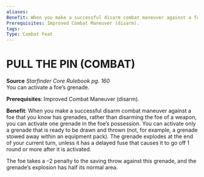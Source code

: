 ```yaml
---
aliases: 
Benefit: When you make a successful disarm combat maneuver against a foe that you know has grenades, rather than disarming the foe of a weapon, you can activate one grenade in the foe’s possession. You can activate only a grenade that is ready to be drawn and thrown (not, for example, a grenade stowed away within an equipment pack). The grenade explodes at the end of your current turn, unless it has a delayed fuse that causes it to go off 1 round or more after it is activated. The foe takes a –2 penalty to the saving throw against this grenade, and the grenade’s explosion has half its normal area.
Prerequisites: Improved Combat Maneuver (disarm).
tags: 
Type: Combat Feat
---
```

# PULL THE PIN (COMBAT)
**Source** _Starfinder Core Rulebook pg. 160_  
You can activate a foe’s grenade.

**Prerequisites**: Improved Combat Maneuver (disarm).

**Benefit**: When you make a successful disarm combat maneuver against a foe that you know has grenades, rather than disarming the foe of a weapon, you can activate one grenade in the foe’s possession. You can activate only a grenade that is ready to be drawn and thrown (not, for example, a grenade stowed away within an equipment pack). The grenade explodes at the end of your current turn, unless it has a delayed fuse that causes it to go off 1 round or more after it is activated.

The foe takes a –2 penalty to the saving throw against this grenade, and the grenade’s explosion has half its normal area.